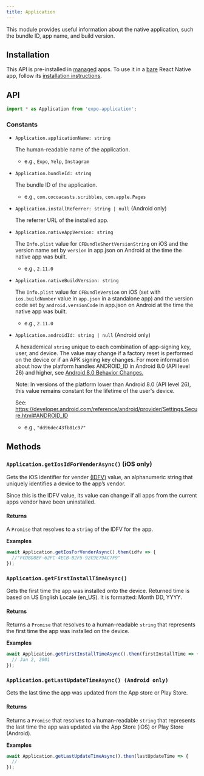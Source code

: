 ```yaml
---
title: Application
---
```


This module provides useful information about the native application, such the bundle ID, app name, and build version.

## Installation

This API is pre-installed in [managed](../../introduction/managed-vs-bare/#managed-workflow) apps. To use it in a [bare](../../introduction/managed-vs-bare/#bare-workflow) React Native app, follow its [installation instructions](https://github.com/expo/expo/tree/master/packages/expo-device).

## API

```js
import * as Application from 'expo-application';
```

### Constants

- `Application.applicationName: string`

  The human-readable name of the application.

  - e.g., `Expo`, `Yelp`, `Instagram`

- `Application.bundleId: string`

  The bundle ID of the application.

  - e.g., `com.cocoacasts.scribbles`, `com.apple.Pages`

- `Application.installReferrer: string | null` (Android only)

  The referrer URL of the installed app.

- `Application.nativeAppVersion: string`

  The `Info.plist` value for `CFBundleShortVersionString` on iOS and the version name set by `version` in app.json on Android at the time the native app was built.

  - e.g., `2.11.0`

- `Application.nativeBuildVersion: string`

  The `Info.plist` value for `CFBundleVersion` on iOS (set with `ios.buildNumber` value in `app.json` in a standalone app) and the version code set by `android.versionCode` in app.json on Android at the time the native app was built.

  - e.g., `2.11.0`

- `Application.androidId: string | null` (Android only)

  A hexademical `string` unique to each combination of app-signing key, user, and device. The value may change if a factory reset is performed on the device or if an APK signing key changes. For more information about how the platform handles ANDROID_ID in Android 8.0 (API level 26) and higher, see [Android 8.0 Behavior Changes.](https://developer.android.com/about/versions/oreo/android-8.0-changes.html#privacy-all)

  Note: In versions of the platform lower than Android 8.0 (API level 26), this value remains constant for the lifetime of the user's device.

  See: https://developer.android.com/reference/android/provider/Settings.Secure.html#ANDROID_ID

  - e.g., `"dd96dec43fb81c97"`

## Methods

### `Application.getIosIdForVenderAsync()` (iOS only)

Gets the iOS identifier for vender [(IDFV)](https://developer.apple.com/documentation/uikit/uidevice/1620059-identifierforvendor) value, an alphanumeric string that uniquely identifies a device to the app’s vendor.

Since this is the IDFV value, its value can change if all apps from the current apps vendor have been uninstalled.

#### Returns

A `Promise` that resolves to a `string` of the IDFV for the app.

**Examples**

```js
await Application.getIosForVenderAsync().then(idfv => {
  //"FCDBD8EF-62FC-4ECB-B2F5-92C9E79AC7F9"
});
```

### `Application.getFirstInstallTimeAsync()`

Gets the first time the app was installed onto the device. Returned time is based on US English Locale (en_US). It is formatted: Month DD, YYYY.

#### Returns

Returns a `Promise` that resolves to a human-readable `string` that represents the first time the app was installed on the device.

**Examples**

```js
await Application.getFirstInstallTimeAsync().then(firstInstallTime => {
  // Jan 2, 2001
});
```

### `Application.getLastUpdateTimeAsync() (Android only)`

Gets the last time the app was updated from the App store or Play Store.

#### Returns

Returns a `Promise` that resolves to a human-readable `string` that represents the last time the app was updated via the App Store (iOS) or Play Store (Android).

**Examples**

```js
await Application.getLastUpdateTimeAsync().then(lastUpdateTime => {
  //
});
```
